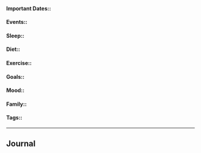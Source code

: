 #### Important Dates::
#### Events::
#### Sleep::
#### Diet::
#### Exercise::
#### Goals::
#### Mood::
#### Family::
#### Tags::
---
## Journal

